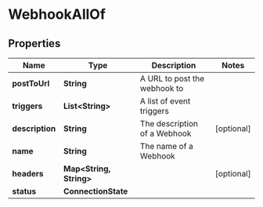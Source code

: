 

# WebhookAllOf


## Properties

Name | Type | Description | Notes
------------ | ------------- | ------------- | -------------
**postToUrl** | **String** | A URL to post the webhook to | 
**triggers** | **List&lt;String&gt;** | A list of event triggers | 
**description** | **String** | The description of a Webhook |  [optional]
**name** | **String** | The name of a Webhook | 
**headers** | **Map&lt;String, String&gt;** |  |  [optional]
**status** | **ConnectionState** |  | 



